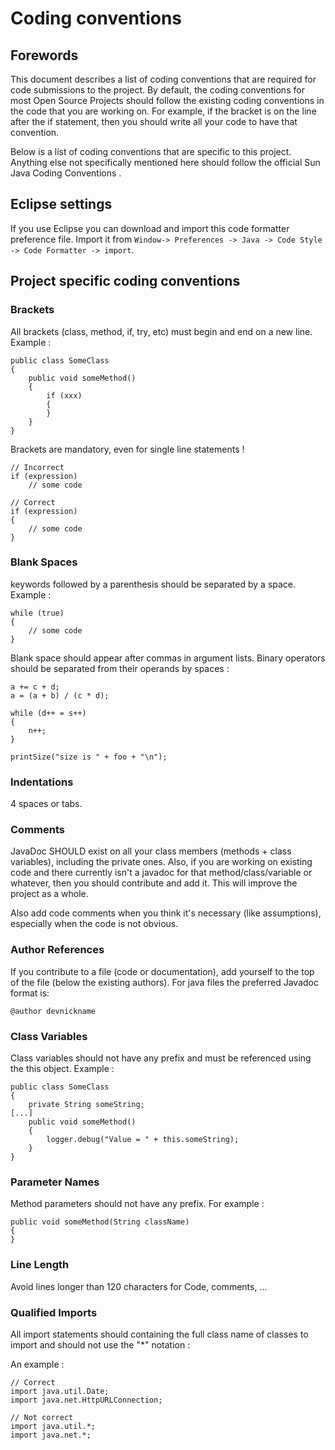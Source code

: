 # Coding conventions

## Forewords
This document describes a list of coding conventions that are required for code submissions to the project. By default, 
the coding conventions for most Open Source Projects should follow the existing coding conventions in the code that you
are working on. For example, if the bracket is on the line after the if statement, then you should write all your code 
to have that convention.

Below is a list of coding conventions that are specific to this project. Anything else not specifically mentioned here 
should follow the official Sun Java Coding Conventions .

## Eclipse settings
If you use Eclipse you can download and import this code formatter preference file. Import it from 
`Window-> Preferences -> Java -> Code Style -> Code Formatter -> import`.

## Project specific coding conventions

### Brackets
All brackets (class, method, if, try, etc) must begin and end on a new line. Example :

```                    
public class SomeClass
{
    public void someMethod()
    {
        if (xxx)
        {
        }
    }
}
```
                
Brackets are mandatory, even for single line statements !

```
// Incorrect
if (expression)
    // some code

// Correct
if (expression)
{
    // some code
}
```
                
### Blank Spaces
keywords followed by a parenthesis should be separated by a space. Example :

```
while (true)
{
    // some code
}
```
                
Blank space should appear after commas in argument lists. Binary operators should be separated from their operands by spaces :

```
a += c + d;
a = (a + b) / (c * d);

while (d++ = s++)
{
    n++;
}

printSize("size is " + foo + "\n");
```
                
### Indentations
4 spaces or tabs.

### Comments
JavaDoc SHOULD exist on all your class members (methods + class variables), including the private ones. Also, if you 
are working on existing code and there currently isn't a javadoc for that method/class/variable or whatever, then you 
should contribute and add it. This will improve the project as a whole.

Also add code comments when you think it's necessary (like assumptions), especially when the code is not obvious.

### Author References
If you contribute to a file (code or documentation), add yourself to the top of the file (below the existing authors). 
For java files the preferred Javadoc format is:

```                    
@author devnickname
```
                
### Class Variables
Class variables should not have any prefix and must be referenced using the this object. Example :

```
public class SomeClass
{
    private String someString;
[...]
    public void someMethod()
    {
        logger.debug("Value = " + this.someString);
    }
}
```

### Parameter Names
Method parameters should not have any prefix. For example :

```
public void someMethod(String className)
{
}
```
                
### Line Length
Avoid lines longer than 120 characters for Code, comments, ...
                
### Qualified Imports
All import statements should containing the full class name of classes to import and should not use the "*" notation :

An example :

```
// Correct
import java.util.Date;
import java.net.HttpURLConnection;

// Not correct
import java.util.*;
import java.net.*;
```
